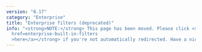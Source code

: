 ```yaml
---
version: "0.17"
category: "Enterprise"
title: "Enterprise filters (deprecated)"
info: "<strong>NOTE:</strong> This page has been moved. Please click <strong><a
  href=enterprise-built-in-filters
  >here</a></strong> if you're not automatically redirected. Have a nice day!"
---
```


<meta http-equiv="refresh" content="1;url=enterprise-built-in-filters">
